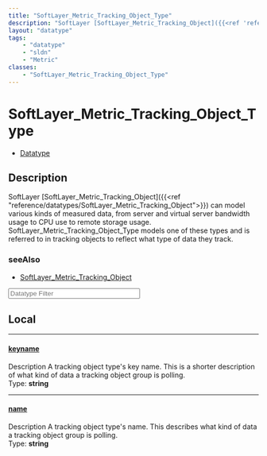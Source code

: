 ```yaml
---
title: "SoftLayer_Metric_Tracking_Object_Type"
description: "SoftLayer [SoftLayer_Metric_Tracking_Object]({{<ref 'reference/datatypes/SoftLayer_Metric_Tracking_Object'>}}) can model... "
layout: "datatype"
tags:
    - "datatype"
    - "sldn"
    - "Metric"
classes:
    - "SoftLayer_Metric_Tracking_Object_Type"
---
```


# SoftLayer_Metric_Tracking_Object_Type
<div id='service-datatype'>
    <ul id='sldn-reference-tabs'>
        <li id='datatype'> <a href='/reference/datatypes/SoftLayer_Metric_Tracking_Object_Type' >Datatype</a></li>
    </ul>
</div>

## Description 
SoftLayer [SoftLayer_Metric_Tracking_Object]({{<ref "reference/datatypes/SoftLayer_Metric_Tracking_Object">}}) can model various kinds of measured data, from server and virtual server bandwidth usage to CPU use to remote storage usage. SoftLayer_Metric_Tracking_Object_Type models one of these types and is referred to in tracking objects to reflect what type of data they track. 



### seeAlso

* [SoftLayer_Metric_Tracking_Object](/reference/datatypes/SoftLayer_Metric_Tracking_Object )




<!-- Filer BEGIN -->
<div class="view-filters">
        <div class="clearfix">
            <div class="search-input-box">
                <input placeholder="Datatype Filter" onkeyup="titleSearch(inputId='prop-input', divId='properties', elementClass='prop-row')" 
                    type="text" id="prop-input" value="" size="30" maxlength="128" class="form-text">
            </div>
        </div>
</div>
<!-- Filer END -->

<div id="properties" class="content">
<div id="localProperties" class="prop-content" >

## Local
<div class="prop-row">

-----
[keyname]: #keyname
#### [keyname]
Description A tracking object type's key name. This is a shorter description of what kind of data a tracking object group is polling.   
<span class="type-label">Type: </span>**string**


</div>
<div class="prop-row">

-----
[name]: #name
#### [name]
Description A tracking object type's name. This describes what kind of data a tracking object group is polling.   
<span class="type-label">Type: </span>**string**


</div>
</div>
<!-- LOCAL PROPERTY END -->

</div>


